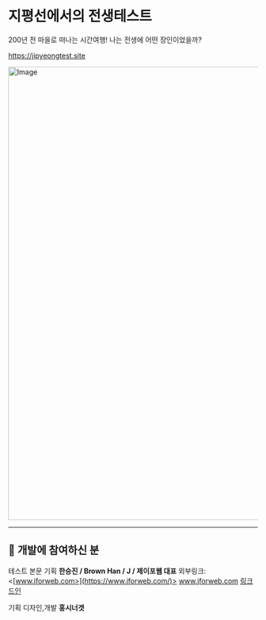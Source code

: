 # 지평선에서의 전생테스트
200년 전 마을로 떠나는 시간여행!
나는 전생에 어떤 장인이었을까?

https://jipyeongtest.site

<img width="595" height="915" alt="Image" src="https://github.com/user-attachments/assets/e38f0e26-4a4a-4ae0-a80a-2bbc0a8b2d8b" />

* * *
## 👋 개발에 참여하신 분

테스트 본문 기획
**한승진 / Brown Han / J / 제이포웹 대표**
외부링크: <[www.jforweb.com>](https://www.jforweb.com/)>
www.jforweb.com
[링크드인](https://www.linkedin.com/in/seung-jin-han-73785a170/,"linkedin-seung-jin-han)

기획 디자인,개발
**홍시너겟**
